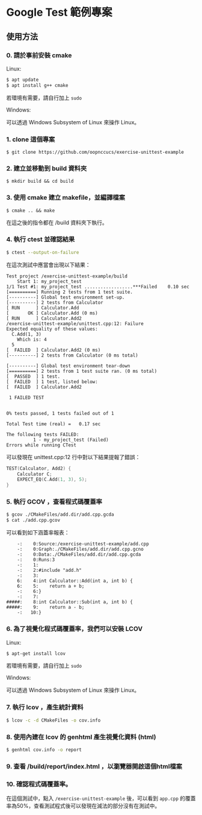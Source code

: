 # Google Test 範例專案

## 使用方法

### 0. 請於事前安裝 cmake

Linux:

```sh
$ apt update
$ apt install g++ cmake
```

若環境有需要，請自行加上 `sudo`

Windows:

可以透過 Windows Subsystem of Linux 來操作 Linux。

### 1. clone 這個專案

```shell
$ git clone https://github.com/oopnccucs/exercise-unittest-example
```

### 2. 建立並移動到 build 資料夾

```shell
$ mkdir build && cd build
```

### 3. 使用 cmake 建立 makefile，並編譯檔案

```shell
$ cmake .. && make
```

在這之後的指令都在 /build 資料夾下執行。

### 4. 執行 ctest 並確認結果

```sh
$ ctest --output-on-failure
```

在這次測試中應當會出現以下結果：

```
Test project /exercise-unittest-example/build
    Start 1: my_project_test
1/1 Test #1: my_project_test ..................***Failed    0.10 sec
[==========] Running 2 tests from 1 test suite.
[----------] Global test environment set-up.
[----------] 2 tests from Calculator
[ RUN      ] Calculator.Add
[       OK ] Calculator.Add (0 ms)
[ RUN      ] Calculator.Add2
/exercise-unittest-example/unittest.cpp:12: Failure
Expected equality of these values:
  C.Add(1, 3)
    Which is: 4
  5
[  FAILED  ] Calculator.Add2 (0 ms)
[----------] 2 tests from Calculator (0 ms total)

[----------] Global test environment tear-down
[==========] 2 tests from 1 test suite ran. (0 ms total)
[  PASSED  ] 1 test.
[  FAILED  ] 1 test, listed below:
[  FAILED  ] Calculator.Add2

 1 FAILED TEST


0% tests passed, 1 tests failed out of 1

Total Test time (real) =   0.17 sec

The following tests FAILED:
          1 - my_project_test (Failed)
Errors while running CTest
```

可以發現在 unittest.cpp:12 行中對以下結果提報了錯誤：

```cpp
TEST(Calculator, Add2) {
    Calculator C;
    EXPECT_EQ(C.Add(1, 3), 5);
}
```

### 5. 執行 GCOV ，查看程式碼覆蓋率

```sh
$ gcov ./CMakeFiles/add.dir/add.cpp.gcda 
$ cat ./add.cpp.gcov
```

可以看到如下涵蓋率報表：

```
    -:    0:Source:/exercise-unittest-example/add.cpp
    -:    0:Graph:./CMakeFiles/add.dir/add.cpp.gcno
    -:    0:Data:./CMakeFiles/add.dir/add.cpp.gcda
    -:    0:Runs:3
    -:    1:
    -:    2:#include "add.h"
    -:    3:
    6:    4:int Calculator::Add(int a, int b) {
    6:    5:    return a + b;
    -:    6:}
    -:    7:
#####:    8:int Calculator::Sub(int a, int b) {
#####:    9:    return a - b;
    -:   10:}
```

### 6. 為了視覺化程式碼覆蓋率，我們可以安裝 LCOV 

Linux:

```sh
$ apt-get install lcov
```

若環境有需要，請自行加上 `sudo`

Windows:

可以透過 Windows Subsystem of Linux 來操作 Linux。

### 7. 執行 lcov ，產生統計資料

```sh
$ lcov -c -d CMakeFiles -o cov.info
```

### 8. 使用內建在 lcov 的 genhtml 產生視覺化資料 (html)

```sh
$ genhtml cov.info -o report
```

### 9. 查看 /build/report/index.html ，以瀏覽器開啟這個html檔案

### 10. 確認程式碼覆蓋率。
    
在這個測試中，點入 `/exercise-unittest-example` 後，可以看到 `app.cpp` 的覆蓋率為50%，查看測試程式後可以發現在減法的部分沒有在測試中。